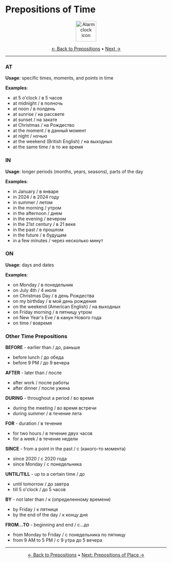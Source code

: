 # Prepositions of Time

<div align="center">
  <img src="https://cdn.jsdelivr.net/gh/twitter/twemoji@14.0.2/assets/72x72/23f0.png" alt="Alarm clock icon" width="64">
</div>

<div align="center">

[← Back to Prepositions](./README.md) • [Next →](02-place.md)

</div>

---


### AT
**Usage**: specific times, moments, and points in time

**Examples**:
- at 5 o'clock / в 5 часов
- at midnight / в полночь
- at noon / в полдень
- at sunrise / на рассвете
- at sunset / на закате
- at Christmas / на Рождество
- at the moment / в данный момент
- at night / ночью
- at the weekend (British English) / на выходных
- at the same time / в то же время

### IN
**Usage**: longer periods (months, years, seasons), parts of the day

**Examples**:
- in January / в январе
- in 2024 / в 2024 году
- in summer / летом
- in the morning / утром
- in the afternoon / днем
- in the evening / вечером
- in the 21st century / в 21 веке
- in the past / в прошлом
- in the future / в будущем
- in a few minutes / через несколько минут

### ON
**Usage**: days and dates

**Examples**:
- on Monday / в понедельник
- on July 4th / 4 июля
- on Christmas Day / в день Рождества
- on my birthday / в мой день рождения
- on the weekend (American English) / на выходных
- on Friday morning / в пятницу утром
- on New Year's Eve / в канун Нового года
- on time / вовремя

### Other Time Prepositions

**BEFORE** - earlier than / до, раньше
- before lunch / до обеда
- before 9 PM / до 9 вечера

**AFTER** - later than / после
- after work / после работы
- after dinner / после ужина

**DURING** - throughout a period / во время
- during the meeting / во время встречи
- during summer / в течение лета

**FOR** - duration / в течение
- for two hours / в течение двух часов
- for a week / в течение недели

**SINCE** - from a point in the past / с (какого-то момента)
- since 2020 / с 2020 года
- since Monday / с понедельника

**UNTIL/TILL** - up to a certain time / до
- until tomorrow / до завтра
- till 5 o'clock / до 5 часов

**BY** - not later than / к (определенному времени)
- by Friday / к пятнице
- by the end of the day / к концу дня

**FROM...TO** - beginning and end / с...до
- from Monday to Friday / с понедельника по пятницу
- from 9 AM to 5 PM / с 9 утра до 5 вечера

---

<div align="center">

[← Back to Prepositions](./README.md) • [Next: Prepositions of Place →](02-place.md)

</div>
